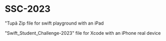 # SSC-2023

"Tupã Zip file for swift playground with an iPad

"Swift_Student_Challenge-2023" file for Xcode with an iPhone real device
